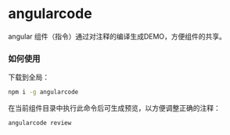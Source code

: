 # angularcode

angular 组件（指令）通过对注释的编译生成DEMO，方便组件的共享。

### 如何使用

下载到全局：
```sh
npm i -g angularcode
```

在当前组件目录中执行此命令后可生成预览，以方便调整正确的注释：
```sh
angularcode review
```